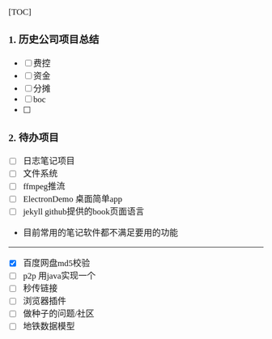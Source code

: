 <span  style="font-family: Simsun,serif; font-size: 17px; ">

[TOC]

### 1. 历史公司项目总结

- [ ] 费控
- [ ] 资金
- [ ] 分摊
- [ ] boc
- [ ] 

### 2. 待办项目

- [ ] 日志笔记项目
- [ ] 文件系统
- [ ] ffmpeg推流
- [ ] ElectronDemo 桌面简单app
- [ ] jekyll github提供的book页面语言
- 目前常用的笔记软件都不满足要用的功能


---

- [x] 百度网盘md5校验
- [ ] p2p  用java实现一个
- [ ] 秒传链接
- [ ] 浏览器插件
- [ ] 做种子的问题/社区
- [ ] 地铁数据模型

</span>
